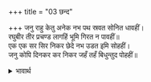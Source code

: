 +++
title = "03 छन्द"

+++
जनु राहु केतु अनेक नभ पथ स्रवत सोनित धावहीं।  
रघुबीर तीर प्रचण्ड लागहिं भूमि गिरत न पावहीं॥  
एक एक सर सिर निकर छेदे नभ उडत इमि सोहहीं।  
जनु कोपि दिनकर कर निकर जहँ तहँ बिधुन्तुद पोहहीं॥  

<details><summary>भावार्थ</summary>

मानो अनेकों राहु और केतु रुधिर बहाते हुए आकाश मार्ग से दौड रहे हों। श्री रघुवीर के प्रचण्ड बाणों के (बार-बार) लगने से वे पृथ्वी पर गिरने नहीं पाते। एक-एक बाण से समूह के समूह सिर छिदे हुए आकाश में उडते ऐसे शोभा दे रहे हैं मानो सूर्य की किरणें क्रोध करके जहाँ-तहाँ राहुओं को पिरो रही हों।  
</details>

